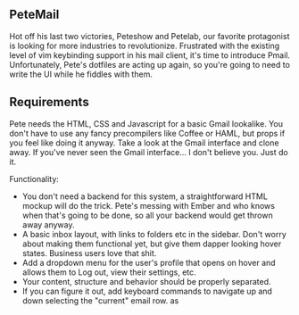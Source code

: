 ## PeteMail

Hot off his last two victories, Peteshow and Petelab, our favorite protagonist is looking for more industries to revolutionize. Frustrated with the existing level of vim keybinding support in his mail client, it's time to introduce Pmail. Unfortunately, Pete's dotfiles are acting up again, so you're going to need to write the UI while he fiddles with them.

## Requirements

Pete needs the HTML, CSS and Javascript for a basic Gmail lookalike. You don't have to use any fancy precompilers like Coffee or HAML, but props if you feel like doing it anyway. Take a look at the Gmail interface and clone away. If you've never seen the Gmail interface... I don't believe you. Just do it.

Functionality:
* You don't need a backend for this system, a straightforward HTML mockup will do the trick. Pete's messing with Ember and who knows when that's going to be done, so all your backend would get thrown away anyway.
* A basic inbox layout, with links to folders etc in the sidebar. Don't worry about making them functional yet, but give them dapper looking hover states. Business users love that shit.
* Add a dropdown menu for the user's profile that opens on hover and allows them to Log out, view their settings, etc.
* Your content, structure and behavior should be properly separated. 
* If you can figure it out, add keyboard commands to navigate up and down selecting the "current" email row.
as
